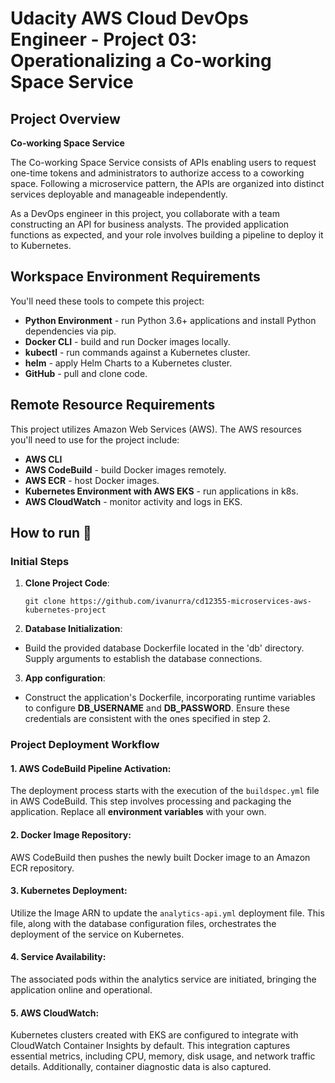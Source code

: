 # Udacity AWS Cloud DevOps Engineer - Project 03: Operationalizing a Co-working Space Service

## Project Overview

**Co-working Space Service**

The Co-working Space Service consists of APIs enabling users to request one-time tokens and administrators to authorize access to a coworking space. Following a microservice pattern, the APIs are organized into distinct services deployable and manageable independently.

As a DevOps engineer in this project, you collaborate with a team constructing an API for business analysts. The provided application functions as expected, and your role involves building a pipeline to deploy it to Kubernetes.

## Workspace Environment Requirements

You'll need these tools to compete this project:

- **Python Environment** - run Python 3.6+ applications and install Python dependencies via pip.
- **Docker CLI** - build and run Docker images locally.
- **kubectl** - run commands against a Kubernetes cluster.
- **helm** - apply Helm Charts to a Kubernetes cluster.
- **GitHub** - pull and clone code.

## Remote Resource Requirements

This project utilizes Amazon Web Services (AWS). The AWS resources you'll need to use for the project include:

- **AWS CLI**
- **AWS CodeBuild** - build Docker images remotely.
- **AWS ECR** - host Docker images.
- **Kubernetes Environment with AWS EKS** - run applications in k8s.
- **AWS CloudWatch** - monitor activity and logs in EKS.

## How to run 🚀

### Initial Steps

1. **Clone Project Code**:

   ```
   git clone https://github.com/ivanurra/cd12355-microservices-aws-kubernetes-project
   ```

2. **Database Initialization**:

- Build the provided database Dockerfile located in the 'db' directory. Supply arguments to establish the database connections.

3. **App configuration**:

- Construct the application's Dockerfile, incorporating runtime variables to configure **DB_USERNAME** and **DB_PASSWORD**. Ensure these credentials are consistent with the ones specified in step 2.

### Project Deployment Workflow

#### 1. AWS CodeBuild Pipeline Activation:

The deployment process starts with the execution of the `buildspec.yml` file in AWS CodeBuild. This step involves processing and packaging the application. Replace all **environment variables** with your own.

#### 2. Docker Image Repository:

AWS CodeBuild then pushes the newly built Docker image to an Amazon ECR repository.

#### 3. Kubernetes Deployment:

Utilize the Image ARN to update the `analytics-api.yml` deployment file. This file, along with the database configuration files, orchestrates the deployment of the service on Kubernetes.

#### 4. Service Availability:

The associated pods within the analytics service are initiated, bringing the application online and operational.

#### 5. AWS CloudWatch:

Kubernetes clusters created with EKS are configured to integrate with CloudWatch Container Insights by default. This integration captures essential metrics, including CPU, memory, disk usage, and network traffic details. Additionally, container diagnostic data is also captured.

